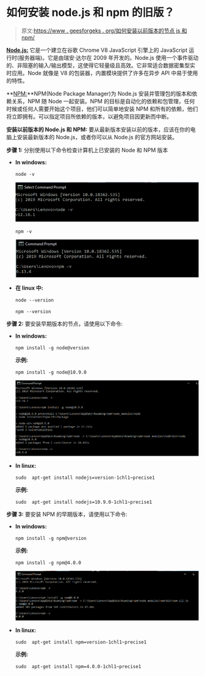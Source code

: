 # 如何安装 node.js 和 npm 的旧版？

> 原文:[https://www . geesforgeks . org/如何安装以前版本的节点 js 和 npm/](https://www.geeksforgeeks.org/how-to-install-the-previous-version-of-node-js-and-npm/)

**[Node.js:](https://www.geeksforgeeks.org/installation-of-node-js-on-windows/)** 它是一个建立在谷歌 Chrome V8 JavaScript 引擎上的 JavaScript 运行时(服务器端)。它是由瑞安·达尔在 2009 年开发的。Node.js 使用一个事件驱动的、非阻塞的输入/输出模型，这使得它轻量级且高效。它非常适合数据密集型实时应用。Node 就像是 V8 的包装器，内置模块提供了许多在异步 API 中易于使用的特性。

**[NPM:](https://www.geeksforgeeks.org/node-js-npm-node-package-manager/)**NPM(Node Package Manager)为 Node.js 安装并管理包的版本和依赖关系，NPM 随 Node 一起安装。NPM 的目标是自动化的依赖和包管理，任何时候或任何人需要开始这个项目，他们可以简单地安装 NPM 和所有的依赖，他们将立即拥有。可以指定项目所依赖的版本，以避免项目因更新而中断。

**安装以前版本的 Node.js 和 NPM:** 要从最新版本安装以前的版本，应该在你的电脑上安装最新版本的 Node.js，或者你可以从 Node.js 的官方网站安装。

**步骤 1:** 分别使用以下命令检查计算机上已安装的 Node 和 NPM 版本

*   **In windows:**

    ```
    node -v
    ```

    ![](img/2abdb8115ba9c43c6b28429126013dee.png)

    ```
    npm -v
    ```

    ![](img/4ca5e340421e5d5006907eab3915ff00.png)

*   **在 linux 中:**

    ```
    node --version
    ```

    ```
    npm --version
    ```

**步骤 2:** 要安装早期版本的节点，请使用以下命令:

*   **In windows:**

    ```
    npm install -g node@version
    ```

    **示例:**

    ```
    npm install -g node@10.9.0 
    ```

    ![](img/93632857da6d2bf572c1e2c9c8ee20b8.png)

*   **In linux:**

    ```
    sudo  apt-get install nodejs=version-1chl1~precise1
    ```

    **示例:**

    ```
    sudo  apt-get install nodejs=10.9.0-1chl1~precise1
    ```

**步骤 3:** 要安装 NPM 的早期版本，请使用以下命令:

*   **In windows:**

    ```
    npm install -g npm@version 
    ```

    **示例:**

    ```
    npm install -g npm@4.0.0
    ```

    ![](img/85aa35c070897e8bfa8fd64c35e27cf0.png)

*   **In linux:**

    ```
    sudo  apt-get install npm=version-1chl1~precise1
    ```

    **示例:**

    ```
    sudo  apt-get install npm=4.0.0-1chl1~precise1
    ```